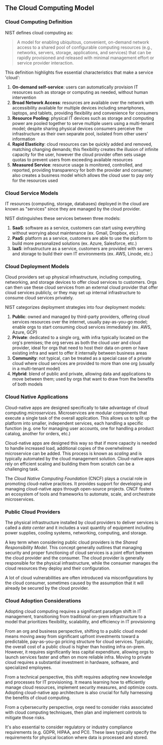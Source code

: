 ## The Cloud Computing Model
### Cloud Computing Definition
NIST defines cloud computing as:

> A model for enabling ubiquitous, convenient, on-demand network access to a shared pool of configurable computing resources (e.g., networks, servers, storage, applications, and services) that can be rapidly provisioned and released with minimal management effort or service provider interaction. 

This definition highlights five essential characteristics that make a service 'cloud':
1. **On-demand self-service**: users can automatically provision IT resources such as storage or computing as needed, without human intervention
2. **Broad Network Access**: resources are available over the network with accessibility available for multiple devices including smartphones, laptops, and tablets, providing flexibility and convenience for consumers 
3. **Resource Pooling**: physical IT devices such as storage and computing power are pooled together to serve multiple users using a multi-tenant model; despite sharing physical devices consumers perceive the infrastructure as their own separate pool, isolated from other users' information
4. **Rapid Elasticity**: cloud resources can be quickly added and removed, matching changing demands; this flexibility creates the illusion of infinite capacity for the user, however the cloud provider often sets usage quotas to prevent users from exceeding available resources
5. **Measured Service**: resource usage is monitored, controlled, and reported, providing transparency for both the provider and consumer; also creates a business model which allows the cloud user to pay only for the resources used

### Cloud Service Models
IT resources (computing, storage, databases) deployed in the cloud are known as "services" since they are managed by the cloud provider.

NIST distinguishes these services between three models:
1. **SaaS**: software as a service, customers can start using everything without worrying about maintenance (ex. Gmail, Dropbox, etc.)
2. **PaaS**: platform as a service, customers are able to use the platform to build more personalized solutions (ex. Azure, Salesforce, etc.)
3. **IaaS**: infrastructure as a service, customers are provided with servers and storage to build their own IT environments (ex. AWS, Linode, etc.)

### Cloud Deployment Models
Cloud providers set up physical infrastructure, including computing, networking, and storage devices to offer cloud services to customers. Orgs can then use these cloud services from an external cloud provider that offer cloud services publicly, or they may set up internal infrastructure to consume cloud services privately.

NIST categorizes deployment strategies into four deployment models:
1. **Public**: owned and managed by third-party providers, offering cloud services resources over the internet, usually pay-as-you-go model; enable orgs to start consuming cloud services immediately (ex. AWS, Azure, GCP)
2. **Private**: dedicated to a single org, with infra typically located on the org's premises; the org serves as both the cloud user and cloud provider, ideal for orgs that need to host their data on-prem or have existing infra and want to offer it internally between business areas
3. **Community**: not typical, can be treated as a special case of a private cloud where cloud services are provided to more than one org (usually in a multi-tenant model)
4. **Hybrid**: blend of public and private, allowing data and applications to move between them; used by orgs that want to draw from the benefits of both models

### Cloud Native Applications
Cloud-native apps are designed specifically to take advantage of cloud computing *microservices*. Microservices are modular components that execute a single task of the overall application. This allows us to split up the platform into smaller, independent services, each handling a specific function (e.g. one for managing user accounts, one for handling a product catalog, another for orders, etc.)

Cloud-native apps are designed this way so that if more capacity is needed to handle increased load, additional copies of the overwhelmed microservice can be added. This process is known as *scaling* and is typically automated by the cloud management solution. Cloud-native apps rely on efficient scaling and building them from scratch can be a challenging task. 

The *Cloud Native Computing Foundation* (CNCF) plays a crucial role in promoting cloud-native practices. It provides support for developing and managing cloud-native apps through open-source projects. CNCF fosters an ecosystem of tools and frameworks to automate, scale, and orchestrate microservices.

### Public Cloud Providers 
The physical infrastructure installed by cloud providers to deliver services is called a *data center* and it includes a vast quantity of equipment including power supplies, cooling systems, networking, computing, and storage. 

A key term when considering public cloud providers is the *Shared Responsibility Model*. This concept generally outlines that managing security and proper functioning of cloud services is a joint effort between the cloud provider and the consumer. The cloud provider is generally responsible for the physical infrastructure, while the consumer manages the cloud resources they deploy and their configuration.

A lot of cloud vulnerabilities are often introduced via misconfigurations by the cloud consumer, sometimes caused by the assumption that it will already be secured by the cloud provider.

### Cloud Adoption Considerations
Adopting cloud computing requires a significant paradigm shift in IT management, transitioning from traditional on-prem infrastructure to a model that prioritizes flexibility, scalability, and efficiency in IT provisioning

From an org and business perspective, shifting to a public cloud model means moving away from significant upfront investments toward a predictable, pay-as-you-go pricing structure for cloud services. Typically, the overall cost of a public cloud is higher than hosting infra on-prem. However, it requires significantly less capital expenditure, allowing orgs to launch services faster and often on more reliable infra. Moving to private cloud requires a substantial investment in hardware, software, and specialized employees.

From a technical perspective, this shift requires adopting new knowledge and processes for IT provisioning. It means learning how to efficiently manage cloud resources, implement security measures, and optimize costs. Adopting cloud-native app architecture is also crucial for fully harnessing the benefits of cloud computing.

From a cybersecurity perspective, orgs need to consider risks associated with cloud computing techniques, then plan and implement controls to mitigate those risks.

It's also essential to consider regulatory or industry compliance requirements (e.g. GDPR, HIPAA, and PCI). These laws typically specify the requirements for physical location where data is processed and stored.